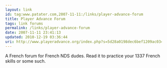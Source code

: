 ```yaml
---
layout: link
id: tag:www.patater.com,2007-11-11:/links/player-advance-forum
title: Player Advance Forum
tags: link forums
permalink: /links/player-advance-forum
date: 2007-11-11 23:41:13
updated: 2010-12-19 03:36:44
uri: http://www.playeradvance.org/index.php?s=5d28a0198dec6bef1209ac034ca1278e&act=idx
---
```

A French forum for French NDS dudes. Read it to practice your 1337 French
skills or some such.
